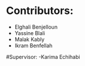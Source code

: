 # Contributors:

- Elghali Benjelloun
- Yassine Blali
- Malak Kably
- Ikram Benfellah

#Supervisor:
-Karima Echihabi
